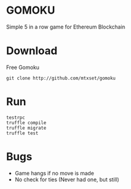 GOMOKU
======

Simple 5 in a row game for Ethereum Blockchain

Download
========

Free Gomoku

    git clone http://github.com/mtxset/gomoku

Run
===

    testrpc
    truffle compile
    truffle migrate
    truffle test

Bugs
====
- Game hangs if no move is made
- No check for ties (Never had one, but still)